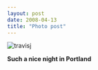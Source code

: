 ```yaml
---
layout: post
date: 2008-04-13
title: "Photo post"
---
```

![travisj](/images/ab2eb1b13ed89841bf18016ff0268bd9f6c64ffcf6003418c48f181456065c4a.jpg)

<b>Such a nice night in Portland</b>